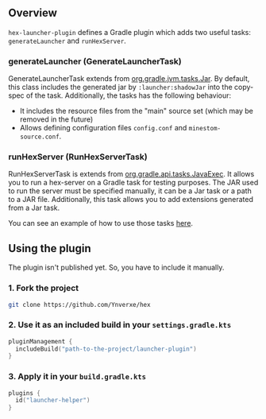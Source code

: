 ## Overview

```hex-launcher-plugin``` defines a Gradle plugin which adds two useful tasks: ``generateLauncher`` and ``runHexServer``.

### generateLauncher (GenerateLauncherTask)

GenerateLauncherTask extends from [org.gradle.jvm.tasks.Jar](https://docs.gradle.org/current/javadoc/org/gradle/jvm/tasks/Jar.html). By default, this class includes the generated jar by ```:launcher:shadowJar``` into
the copy-spec of the task. Additionally, the tasks has the following behaviour:
- It includes the resource files from the "main" source set (which may be removed in the future)
- Allows defining configuration files ``config.conf`` and ``minestom-source.conf``.

### runHexServer (RunHexServerTask)

RunHexServerTask is extends from [org.gradle.api.tasks.JavaExec](https://docs.gradle.org/current/kotlin-dsl/gradle/org.gradle.api.tasks/-java-exec/index.html). It allows
you to run a hex-server on a Gradle task for testing purposes. The JAR used to run the server must be specified manually, it can be a Jar task or a path to a JAR file.
Additionally, this task allows you to add extensions generated from a Jar task.

You can see an example of how to use those tasks [here](https://github.com/Ynverxe/hex/blob/main/lab/build.gradle.kts).

## Using the plugin

The plugin isn't published yet. So, you have to include it manually.

### 1. Fork the project
```bash
git clone https://github.com/Ynverxe/hex
```

### 2. Use it as an included build in your ``settings.gradle.kts``
```kotlin
pluginManagement {
  includeBuild("path-to-the-project/launcher-plugin")
}
```

### 3. Apply it in your ``build.gradle.kts``
```kotlin
plugins {
  id("launcher-helper")
}
```
